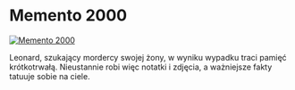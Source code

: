 Memento 2000 
=============
[![Memento 2000 ](http://vidos.pl/images/player.gif)](http://vidos.pl/memento-2000)

 Leonard, szukający mordercy swojej żony, w wyniku wypadku traci pamięć krótkotrwałą. Nieustannie robi więc notatki i zdjęcia, a ważniejsze fakty tatuuje sobie na ciele.
